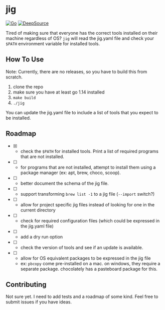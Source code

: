# jig

[![Go](https://github.com/zpratt/jig/actions/workflows/go.yml/badge.svg?branch=main)](https://github.com/zpratt/jig/actions/workflows/go.yml)
[![DeepSource](https://deepsource.io/gh/zpratt/jig.svg/?label=active+issues&show_trend=true&token=JVh0vjfvtlSU8toDhk8quj9O)](https://deepsource.io/gh/zpratt/jig/?ref=repository-badge)

Tired of making sure that everyone has the correct tools installed on their machine regardless of OS? `jig` will read the jig.yaml file and check your `$PATH` environment variable for installed tools. 

## How To Use

Note: Currently, there are no releases, so you have to build this from scratch.

1. clone the repo
1. make sure you have at least go 1.14 installed
1. `make build`
1. `./jig`

You can update the jig.yaml file to include a list of tools that you expect to be installed.

## Roadmap

* [x] - check the `$PATH` for installed tools. Print a list of required programs that are not installed.
* [ ] - for programs that are not installed, attempt to install them using a package manager (ex: apt, brew, choco, scoop).
* [ ] - better document the schema of the jig file.
* [ ] - support transforming `brew list -1` to a jig file (`--import` switch?)
* [ ] - allow for project specific jig files instead of looking for one in the current directory
* [ ] - check for required configuration files (which could be expressed in the jig.yaml file)
* [ ] - add a dry run option
* [ ] - check the version of tools and see if an update is available.
* [ ] - allow for OS equivalent packages to be expressed in the jig file
  * ex: `pbcopy` come pre-installed on a mac. on windows, they require a separate package. chocolately has a pasteboard package for this. 

## Contributing

Not sure yet. I need to add tests and a roadmap of some kind. Feel free to submit issues if you have ideas.

